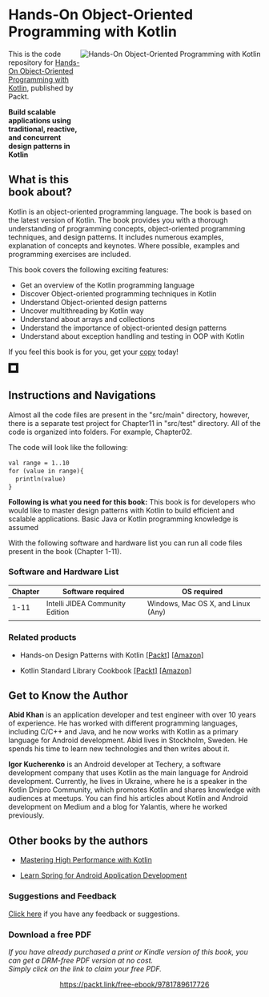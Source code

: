 


# Hands-On Object-Oriented Programming with Kotlin

<a href="https://www.packtpub.com/application-development/hands-object-oriented-programming-kotlin?utm_source=github&utm_medium=repository&utm_campaign=9781789617726 "><img src="https://d255esdrn735hr.cloudfront.net/sites/default/files/imagecache/ppv4_main_book_cover/B12148-new_cover.png" alt="Hands-On Object-Oriented Programming with Kotlin" height="256px" align="right"></a>

This is the code repository for [Hands-On Object-Oriented Programming with Kotlin](https://www.packtpub.com/application-development/hands-object-oriented-programming-kotlin?utm_source=github&utm_medium=repository&utm_campaign=9781789617726 ), published by Packt.

**Build scalable applications using traditional, reactive, and concurrent design patterns in Kotlin**

## What is this book about?
Kotlin is an object-oriented programming language. The book is based on the latest version of Kotlin. The book provides you with a thorough understanding of programming concepts, object-oriented programming techniques, and design patterns. It includes numerous examples, explanation of concepts and keynotes. Where possible, examples and programming exercises are included.

This book covers the following exciting features:
* Get an overview of the Kotlin programming language 
* Discover Object-oriented programming techniques in Kotlin  
* Understand Object-oriented design patterns 
* Uncover multithreading by Kotlin way 
* Understand about arrays and collections 
* Understand the importance of object-oriented design patterns 
* Understand about exception handling and testing in OOP with Kotlin 

If you feel this book is for you, get your [copy](https://www.amazon.com/dp/1789617723) today!

<a href="https://www.packtpub.com/?utm_source=github&utm_medium=banner&utm_campaign=GitHubBanner"><img src="https://raw.githubusercontent.com/PacktPublishing/GitHub/master/GitHub.png" 
alt="https://www.packtpub.com/" border="5" /></a>

## Instructions and Navigations
Almost all the code files are present in the "src/main" directory, however, there is a separate test project for Chapter11 in "src/test" directory. All of the code is organized into folders. For example, Chapter02.

The code will look like the following:
```
val range = 1..10
for (value in range){
  println(value)
}
```

**Following is what you need for this book:**
This book is for developers who would like to master design patterns with Kotlin to build efficient and scalable applications. Basic Java or Kotlin programming knowledge is assumed

With the following software and hardware list you can run all code files present in the book (Chapter 1-11).
### Software and Hardware List
| Chapter | Software required               | OS required                        |
| --------| --------------------------------| -----------------------------------|
| 1-11    | Intelli JIDEA Community Edition | Windows, Mac OS X, and Linux (Any) |
|         |                                 |                                    |

### Related products
* Hands-on Design Patterns with Kotlin [[Packt]](https://www.packtpub.com/application-development/hands-design-patterns-kotlin?utm_source=github&utm_medium=repository&utm_campaign=) [[Amazon]](https://www.amazon.com/dp/1788998014)

* Kotlin Standard Library Cookbook [[Packt]](https://www.packtpub.com/application-development/kotlin-standard-library-cookbook?utm_source=github&utm_medium=repository&utm_campaign=9781788837668 ) [[Amazon]](https://www.amazon.com/dp/1788837665)


## Get to Know the Author
**Abid Khan**
is an application developer and test engineer with over 10 years of experience. He has worked with different programming languages, including C/C++ and Java, and he now works with Kotlin as a primary language for Android development. Abid lives in Stockholm, Sweden. He spends his time to learn new technologies and then writes about it.

**Igor Kucherenko**
is an Android developer at Techery, a software development company that uses Kotlin as the main language for Android development. Currently, he lives in Ukraine, where he is a speaker in the Kotlin Dnipro Community, which promotes Kotlin and shares knowledge with audiences at meetups. You can find his articles about Kotlin and Android development on Medium and a blog for Yalantis, where he worked previously.


## Other books by the authors
* [Mastering High Performance with Kotlin](https://www.packtpub.com/application-development/mastering-high-performance-kotlin)

* [Learn Spring for Android Application Development](https://www.packtpub.com/application-development/learn-spring-android-application-development)


### Suggestions and Feedback
[Click here](https://docs.google.com/forms/d/e/1FAIpQLSdy7dATC6QmEL81FIUuymZ0Wy9vH1jHkvpY57OiMeKGqib_Ow/viewform) if you have any feedback or suggestions.


### Download a free PDF

 <i>If you have already purchased a print or Kindle version of this book, you can get a DRM-free PDF version at no cost.<br>Simply click on the link to claim your free PDF.</i>
<p align="center"> <a href="https://packt.link/free-ebook/9781789617726">https://packt.link/free-ebook/9781789617726 </a> </p>